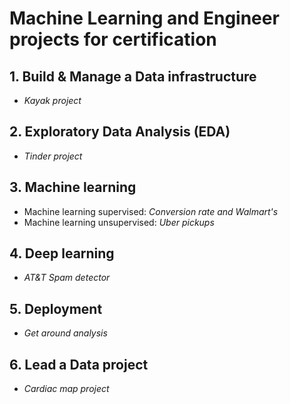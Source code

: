 # Machine Learning and Engineer projects for certification

## 1. Build & Manage a Data infrastructure
-  _Kayak project_

## 2. Exploratory Data Analysis (EDA)
- _Tinder project_

## 3. Machine learning 
- Machine learning supervised:  _Conversion rate and Walmart's_
- Machine learning unsupervised: _Uber pickups_

## 4. Deep learning
- _AT&T Spam detector_

## 5. Deployment
- _Get around analysis_

## 6. Lead a Data project
- _Cardiac map project_





